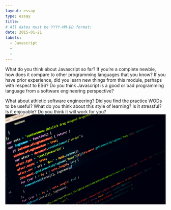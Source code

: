```yaml
---
layout: essay
type: essay
title: 
# All dates must be YYYY-MM-DD format!
date: 2015-01-21
labels:
  - Javascript
  - 
  - 
---
```

What do you think about Javascript so far? If you’re a complete newbie, how does it compare to other programming languages that you know? If you have prior experience, did you learn new things from this module, perhaps with respect to ES6? Do you think Javascript is a good or bad programming language from a software engineering perspective?

What about athletic software engineering? Did you find the practice WODs to be useful? What do you think about this style of learning? Is it stressful? Is it enjoyable? Do you think it will work for you?
<img class="ui medium left floated image" src="../images/java.jpeg">

